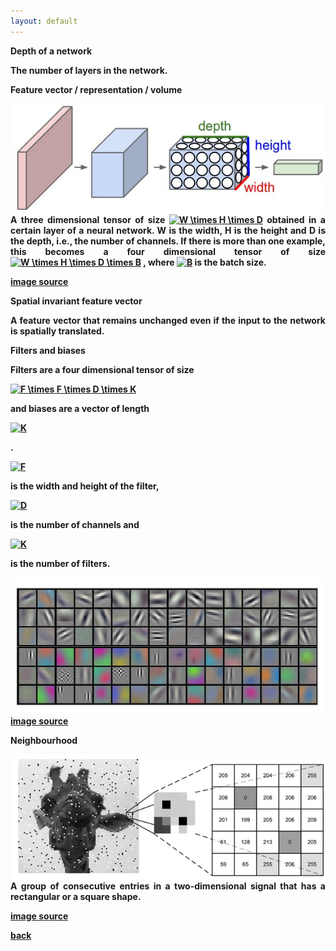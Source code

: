 ```yaml
---
layout: default
---
```


<strong>Depth of a network
<p align="justify">
The number of layers in the network.
</p>

<strong>Feature vector / representation / volume</strong>

<img style="float: right; width: 500px; margin-left: 20px" src="/assets/img/depth.jpeg">

<p align="justify">
A three dimensional tensor of size
<a href="http://www.codecogs.com/eqnedit.php?latex=W&space;\times&space;H&space;\times&space;D" target="_blank"><img src="http://latex.codecogs.com/gif.latex?W&space;\times&space;H&space;\times&space;D" title="W \times H \times D" /></a>
obtained in a certain layer of a neural network.
W is the width, H is the height and D is the depth, i.e., the number of channels.
If there is more than one example, this becomes a four dimensional tensor of size
<a href="http://www.codecogs.com/eqnedit.php?latex=W&space;\times&space;H&space;\times&space;D&space;\times&space;B" target="_blank"><img src="http://latex.codecogs.com/gif.latex?W&space;\times&space;H&space;\times&space;D&space;\times&space;B" title="W \times H \times D \times B" /></a>
, where
<a href="http://www.codecogs.com/eqnedit.php?latex=B" target="_blank"><img src="http://latex.codecogs.com/gif.latex?B" title="B" /></a>
is the batch size.

<a href="http://cs231n.github.io/convolutional-networks/"> image source </a>
</p>

<strong>Spatial invariant feature vector</strong>
<p align="justify">
A feature vector that remains unchanged even if the input to the network is spatially translated.
</p>

<strong>Filters and biases</strong>
<p align="justify">
Filters are a four dimensional tensor of size

<a href="http://www.codecogs.com/eqnedit.php?latex=F&space;\times&space;F&space;\times&space;D&space;\times&space;K" target="_blank"><img src="http://latex.codecogs.com/gif.latex?F&space;\times&space;F&space;\times&space;D&space;\times&space;K" title="F \times F \times D \times K" /></a>

and biases are a vector of length

<a href="http://www.codecogs.com/eqnedit.php?latex=K" target="_blank"><img src="http://latex.codecogs.com/gif.latex?K" title="K" /></a>

.

<a href="http://www.codecogs.com/eqnedit.php?latex=F" target="_blank"><img src="http://latex.codecogs.com/gif.latex?F" title="F" /></a>

is the width and height of the filter,
 
<a href="http://www.codecogs.com/eqnedit.php?latex=D" target="_blank"><img src="http://latex.codecogs.com/gif.latex?D" title="D" /></a>

is the number of channels and 
 
<a href="http://www.codecogs.com/eqnedit.php?latex=K" target="_blank"><img src="http://latex.codecogs.com/gif.latex?K" title="K" /></a>

 is the number of filters.
</p>

<img style="width: 500px;" src="/assets/img/filters.png">
<br>
<a href="https://papers.nips.cc/paper/4824-imagenet-classification-with-deep-convolutional-neural-networks.pdf"> image source </a>


<strong>Neighbourhood</strong>

<img style="float: right; width: 500px; margin-left: 20px" src="/assets/img/neighborhood.png">

<p align="justify">
A group of consecutive entries in a two-dimensional signal that has a rectangular or a square shape.

<a href="http://what-when-how.com/introduction-to-video-and-image-processing/neighborhood-processing-introduction-to-video-and-image-processing-part-1/"> image source </a>
</p>

[back](motifs)
